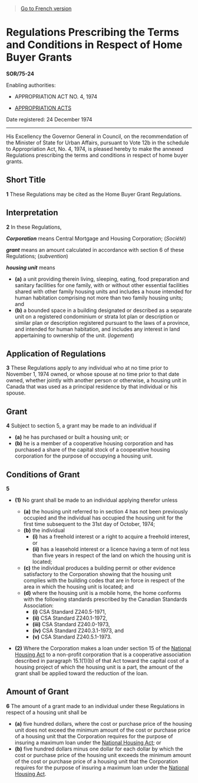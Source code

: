 > [Go to French version](/fr/Règlements/Décrets,%20ordonnances%20et%20règlements%20statutaires/75/24.md)

# Regulations Prescribing the Terms and Conditions in Respect of Home Buyer Grants

**SOR/75-24**

Enabling authorities: 
- APPROPRIATION ACT NO. 4, 1974

- [APPROPRIATION ACTS](/en/Acts/Revised%20Statutes%20of%20Canada/Z/Z-01.md)

Date registered: 24 December 1974

----------

His Excellency the Governor General in Council, on the recommendation of the Minister of State for Urban Affairs, pursuant to Vote 12b in the schedule to Appropriation Act, No. 4, 1974, is pleased hereby to make the annexed Regulations prescribing the terms and conditions in respect of home buyer grants.




## Short Title


**1** These Regulations may be cited as the Home Buyer Grant Regulations.




## Interpretation


**2** In these Regulations,

***Corporation*** means Central Mortgage and Housing Corporation; (*Société*)

***grant*** means an amount calculated in accordance with section 6 of these Regulations; (*subvention*)

***housing unit*** means
- **(a)** a unit providing therein living, sleeping, eating, food preparation and sanitary facilities for one family, with or without other essential facilities shared with other family housing units and includes a house intended for human habitation comprising not more than two family housing units; and
- **(b)** a bounded space in a building designated or described as a separate unit on a registered condominium or strata lot plan or description or similar plan or description registered pursuant to the laws of a province, and intended for human habitation, and includes any interest in land appertaining to ownership of the unit. (*logement*)




## Application of Regulations


**3** These Regulations apply to any individual who at no time prior to November 1, 1974 owned, or whose spouse at no time prior to that date owned, whether jointly with another person or otherwise, a housing unit in Canada that was used as a principal residence by that individual or his spouse.




## Grant


**4** Subject to section 5, a grant may be made to an individual if
- **(a)** he has purchased or built a housing unit; or
- **(b)** he is a member of a cooperative housing corporation and has purchased a share of the capital stock of a cooperative housing corporation for the purpose of occupying a housing unit.




## Conditions of Grant


**5** 

- **(1)** No grant shall be made to an individual applying therefor unless
	- **(a)** the housing unit referred to in section 4 has not been previously occupied and the individual has occupied the housing unit for the first time subsequent to the 31st day of October, 1974;
	- **(b)** the individual
		- **(i)** has a freehold interest or a right to acquire a freehold interest, or
		- **(ii)** has a leasehold interest or a licence having a term of not less than five years
in respect of the land on which the housing unit is located;
	- **(c)** the individual produces a building permit or other evidence satisfactory to the Corporation showing that the housing unit complies with the building codes that are in force in respect of the area in which the housing unit is located; and
	- **(d)** where the housing unit is a mobile home, the home conforms with the following standards prescribed by the Canadian Standards Association:
		- **(i)** CSA Standard Z240.5-1971,
		- **(ii)** CSA Standard Z240.1-1972,
		- **(iii)** CSA Standard Z240.0-1973,
		- **(iv)** CSA Standard Z240.3.1-1973, and
		- **(v)** CSA Standard Z240.5.1-1973.

- **(2)** Where the Corporation makes a loan under section 15 of the [National Housing Act](/en/Acts/Revised%20Statutes%20of%20Canada/N/N-11.md) to a non-profit corporation that is a cooperative association described in paragraph 15.1(1)(b) of that Act toward the capital cost of a housing project of which the housing unit is a part, the amount of the grant shall be applied toward the reduction of the loan.




## Amount of Grant


**6** The amount of a grant made to an individual under these Regulations in respect of a housing unit shall be
- **(a)** five hundred dollars, where the cost or purchase price of the housing unit does not exceed the minimum amount of the cost or purchase price of a housing unit that the Corporation requires for the purpose of insuring a maximum loan under the [National Housing Act](/en/Acts/Revised%20Statutes%20of%20Canada/N/N-11.md); or
- **(b)** five hundred dollars minus one dollar for each dollar by which the cost or purchase price of the housing unit exceeds the minimum amount of the cost or purchase price of a housing unit that the Corporation requires for the purpose of insuring a maximum loan under the [National Housing Act](/en/Acts/Revised%20Statutes%20of%20Canada/N/N-11.md).


